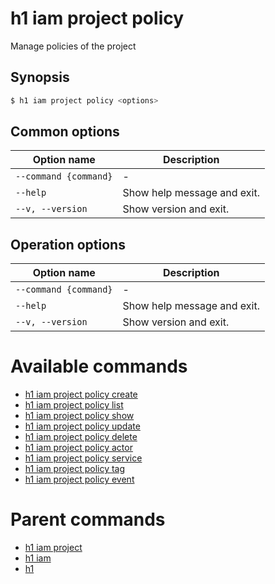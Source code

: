 
# h1 iam project policy

Manage policies of the project

## Synopsis

```bash
$ h1 iam project policy <options>
```

## Common options

| Option name               | Description                 |
| ------------------------- | --------------------------- |
| ```--command {command}``` | -                           |
| ```--help```              | Show help message and exit. |
| ```--v, --version```      | Show version and exit.      |

## Operation options

| Option name               | Description                 |
| ------------------------- | --------------------------- |
| ```--command {command}``` | -                           |
| ```--help```              | Show help message and exit. |
| ```--v, --version```      | Show version and exit.      |

# Available commands

* [h1 iam project policy create](./create/README.md)
* [h1 iam project policy list](./list/README.md)
* [h1 iam project policy show](./show/README.md)
* [h1 iam project policy update](./update/README.md)
* [h1 iam project policy delete](./delete/README.md)
* [h1 iam project policy actor](./actor/README.md)
* [h1 iam project policy service](./service/README.md)
* [h1 iam project policy tag](./tag/README.md)
* [h1 iam project policy event](./event/README.md)

# Parent commands

* [h1 iam project](./../README.md)
* [h1 iam](./../../README.md)
* [h1](./../../../README.md)
